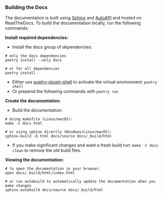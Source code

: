 
### Building the Docs

The documentation is built using [Sphinx](https://www.sphinx-doc.org/en/master/) and [AutoAPI](https://sphinx-autoapi.readthedocs.io/en/latest/) and hosted on ReadTheDocs.
To build the documentation locally, run the following commands:

**Install required dependencies:**
- Install the docs group of dependencies: 
```shell
# only the docs dependencies
poetry install --only docs

# or for all dependencies 
poetry install
```
- Either use [poetry-plugin-shell](https://github.com/python-poetry/poetry-plugin-shell) to activate the virtual environment: `poetry shell`
- Or prepend the following commands with `poetry run`

**Create the documentation:**
- Build the documentation: 
```
# Using makefile (Linux/macOS):
make -C docs html

# or using sphinx directly (Windows/Linux/macOS):
sphinx-build -b html docs/source docs/_build/html
```
- If you make significant changes and want a fresh build run: `make -C docs clean` to remove the old build files.

**Viewing the documentation:**
```shell
# to open the documentation in your browser.
open docs/_build/html/index.html

# or run autobuild to automatically update the documentation when you make changes
sphinx-autobuild docs/source docs/_build/html
```

